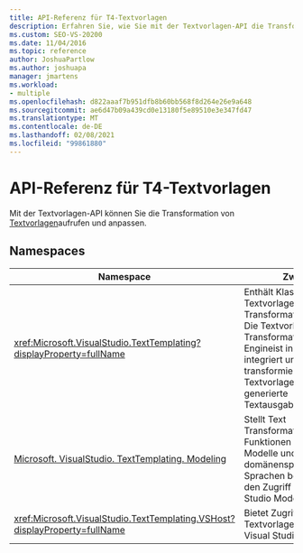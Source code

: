```yaml
---
title: API-Referenz für T4-Textvorlagen
description: Erfahren Sie, wie Sie mit der Textvorlagen-API die Transformation von Textvorlagen aufrufen und anpassen können.
ms.custom: SEO-VS-20200
ms.date: 11/04/2016
ms.topic: reference
author: JoshuaPartlow
ms.author: joshuapa
manager: jmartens
ms.workload:
- multiple
ms.openlocfilehash: d822aaaf7b951dfb8b60bb568f8d264e26e9a648
ms.sourcegitcommit: ae6d47b09a439cd0e13180f5e89510e3e347fd47
ms.translationtype: MT
ms.contentlocale: de-DE
ms.lasthandoff: 02/08/2021
ms.locfileid: "99861880"
---
```

# <a name="api-reference-for-t4-text-templates"></a>API-Referenz für T4-Textvorlagen

Mit der Textvorlagen-API können Sie die Transformation von [Textvorlagen](../modeling/code-generation-and-t4-text-templates.md)aufrufen und anpassen.

## <a name="namespaces"></a>Namespaces

|Namespace|Zweck|
|-|-|
|<xref:Microsoft.VisualStudio.TextTemplating?displayProperty=fullName>|Enthält Klassen für die Textvorlagen-Transformationsfunktion. Die Textvorlagen-Transformations-Engineist in Visual Studio integriert und transformiert Textvorlagendateien in generierte Textausgabedateien.|
|[Microsoft. VisualStudio. TextTemplating. Modeling](/previous-versions/ee844312(v=vs.140))|Stellt Text Transformations Funktionen für UML-Modelle und domänenspezifische Sprachen bereit, z. b. den Zugriff auf Visual Studio ModelBus.|
|<xref:Microsoft.VisualStudio.TextTemplating.VSHost?displayProperty=fullName>|Bietet Zugriff auf den Textvorlagen Dienst in Visual Studio.|

